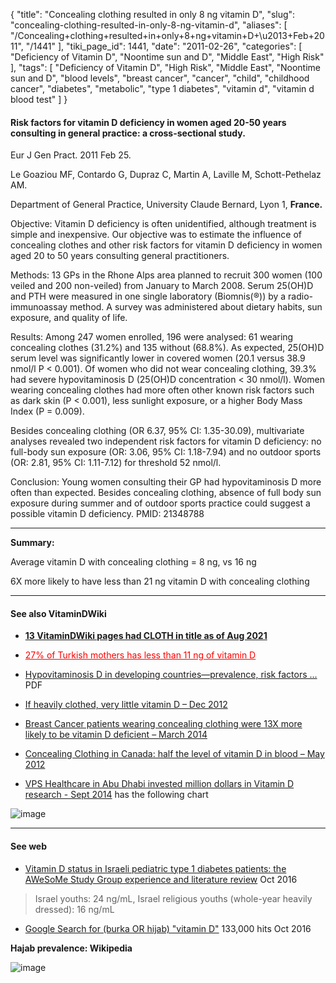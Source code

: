 {
    "title": "Concealing clothing resulted in only 8 ng vitamin D",
    "slug": "concealing-clothing-resulted-in-only-8-ng-vitamin-d",
    "aliases": [
        "/Concealing+clothing+resulted+in+only+8+ng+vitamin+D+\u2013+Feb+2011",
        "/1441"
    ],
    "tiki_page_id": 1441,
    "date": "2011-02-26",
    "categories": [
        "Deficiency of Vitamin D",
        "Noontime sun and D",
        "Middle East",
        "High Risk"
    ],
    "tags": [
        "Deficiency of Vitamin D",
        "High Risk",
        "Middle East",
        "Noontime sun and D",
        "blood levels",
        "breast cancer",
        "cancer",
        "child",
        "childhood cancer",
        "diabetes",
        "metabolic",
        "type 1 diabetes",
        "vitamin d",
        "vitamin d blood test"
    ]
}


#### Risk factors for vitamin D deficiency in women aged 20-50 years consulting in general practice: a cross-sectional study.

Eur J Gen Pract. 2011 Feb 25.

Le Goaziou MF, Contardo G, Dupraz C, Martin A, Laville M, Schott-Pethelaz AM.

Department of General Practice, University Claude Bernard, Lyon 1,  **France.** 

Objective: Vitamin D deficiency is often unidentified, although treatment is simple and inexpensive. Our objective was to estimate the influence of concealing clothes and other risk factors for vitamin D deficiency in women aged 20 to 50 years consulting general practitioners. 

Methods: 13 GPs in the Rhone Alps area planned to recruit 300 women (100 veiled and 200 non-veiled) from January to March 2008. Serum 25(OH)D and PTH were measured in one single laboratory (Biomnis(®)) by a radio-immunoassay method. A survey was administered about dietary habits, sun exposure, and quality of life. 

Results: Among 247 women enrolled, 196 were analysed: 61 wearing concealing clothes (31.2%) and 135 without (68.8%). As expected, 25(OH)D serum level was significantly lower in covered women (20.1 versus 38.9 nmol/l P < 0.001). Of women who did not wear concealing clothing, 39.3% had severe hypovitaminosis D (25(OH)D concentration < 30 nmol/l). Women wearing concealing clothes had more often other known risk factors such as dark skin (P < 0.001), less sunlight exposure, or a higher Body Mass Index (P = 0.009). 

Besides concealing clothing (OR 6.37, 95% CI: 1.35-30.09), multivariate analyses revealed two independent risk factors for vitamin D deficiency: no full-body sun exposure (OR: 3.06, 95% CI: 1.18-7.94) and no outdoor sports (OR: 2.81, 95% CI: 1.11-7.12) for threshold 52 nmol/l. 

Conclusion: Young women consulting their GP had hypovitaminosis D more often than expected. Besides concealing clothing, absence of full body sun exposure during summer and of outdoor sports practice could suggest a possible vitamin D deficiency. PMID: 21348788 

---

 **Summary:** 

Average vitamin D with concealing clothing = 8 ng, vs 16 ng

6X more likely to have less than 21 ng vitamin D with concealing clothing

---

#### See also VitaminDWiki

*  **[13 VitaminDWiki pages had CLOTH in title as of Aug 2021](https://VitaminDWiki.com/Concealing+clothing+often+results+in+low+vitamin+D+levels+%28Sikh+children+in+this+case%29+%E2%80%93+Aug+2021#VitaminDWiki_pages_containing_CLOTH_in_title)** 

* <a href="/posts/27-percent-of-turkish-mothers-has-less-than-11-ng-of-vitamin-d" style="color: red; text-decoration: underline;" title="This link has an unknown page_id: 1364">27% of Turkish mothers has less than 11 ng of vitamin D</a>

* [Hypovitaminosis D in developing countries—prevalence, risk factors ...](https://www.VitaminDWiki.com/tiki-download_file.php?fileId=1524) PDF

* [If heavily clothed, very little vitamin D – Dec 2012](/posts/if-heavily-clothed-very-little-vitamin-d)

* [Breast Cancer patients wearing concealing clothing were 13X more likely to be vitamin D deficient – March 2014](/posts/breast-cancer-patients-wearing-concealing-clothing-were-13x-more-likely-to-be-vitamin-d-deficient)

* [Concealing Clothing in Canada: half the level of vitamin D in blood – May 2012](/posts/concealing-clothing-in-canada-half-the-level-of-vitamin-d-in-blood)

* [VPS Healthcare in Abu Dhabi invested million dollars in Vitamin D research - Sept 2014](/posts/vps-healthcare-in-abu-dhabi-invested-million-dollars-in-vitamin-d-research) has the following chart

<img src="https://d1bk1kqxc0sym.cloudfront.net/attachments/jpeg/dress-codes.jpg" alt="image">

---

#### See web

* [Vitamin D status in Israeli pediatric type 1 diabetes patients: the AWeSoMe Study Group experience and literature review](https://www.ncbi.nlm.nih.gov/pubmed/27760014?dopt=Abstract) Oct 2016

> Israel youths: 24 ng/mL, Israel religious  youths (whole-year heavily dressed): 16 ng/mL

* [Google Search for (burka OR hijab) "vitamin D"](http://www.google.com/webhp?sourceid=navclient-ff#hl=en&site=webhp&&sa=X&ei=cshpTf7fKoLmsQOVlOSmBA&ved=0CBQQvwUoAQ&q=%28burka+OR+hijab%29+%22vitamin+D%22&spell=1&bav=on.1,or.&fp=18e4c0cc530c3619)  133,000 hits Oct 2016

 **Hajab prevalence: Wikipedia** 

<img src="/attachments/d3.mock.jpg" alt="image">